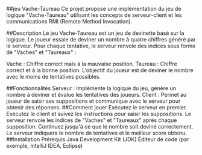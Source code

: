 ##jeu Vache-Taureau
Ce projet propose une implémentation du jeu de logique "Vache-Taureau" utilisant les concepts de serveur-client et les communications RMI (Remote Method Invocation).

##Description
Le jeu Vache-Taureau est un jeu de devinette basé sur la logique. Le joueur essaie de deviner un nombre à quatre chiffres généré par le serveur. Pour chaque tentative, le serveur renvoie des indices sous forme de "Vaches" et "Taureaux" :

Vache : Chiffre correct mais à la mauvaise position.
Taureau : Chiffre correct et à la bonne position.
L'objectif du joueur est de deviner le nombre avec le moins de tentatives possibles.

##Fonctionnalités
Serveur : Implémente la logique du jeu, génère un nombre à deviner et évalue les tentatives des joueurs.
Client : Permet au joueur de saisir ses suppositions et communique avec le serveur pour obtenir des réponses.
##Comment jouer
Exécutez le serveur en premier.
Exécutez le client et suivez les instructions pour saisir les suppositions.
Le serveur renvoie les indices de "Vaches" et "Taureaux" après chaque supposition.
Continuez jusqu'à ce que le nombre soit deviné correctement.
Le serveur indiquera le nombre de tentatives et le meilleur score obtenu.
##Installation
Prérequis
Java Development Kit (JDK)
Éditeur de code (par exemple, IntelliJ IDEA, Eclipse)
